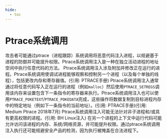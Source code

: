 ```yaml
---
hide:
  - toc
---
```


# Ptrace系统调用

攻击者可能通过ptrace（进程跟踪）系统调用将恶意代码注入进程，以规避基于进程的防御并可能提升权限。Ptrace系统调用注入是一种在独立活动进程的地址空间中执行任意代码的方法。  Ptrace系统调用注入涉及附加并修改正在运行的进程。Ptrace系统调用使调试进程能够观察和控制另一个进程（以及每个单独的线程），包括更改内存和寄存器值。(引用: PTRACE手册) Ptrace系统调用注入通常通过将任意代码写入正在运行的进程（例如<code>malloc</code>）然后使用<code>PTRACE_SETREGS</code>调用该内存来设置包含下一条指令的寄存器来执行。Ptrace系统调用注入也可以使用<code>PTRACE_POKETEXT</code>/<code>PTRACE_POKEDATA</code>完成，这些操作将数据复制到目标进程内存中的特定地址（例如下一条指令的当前地址）。(引用: PTRACE手册)(引用: Medium Ptrace 2018年7月)  Ptrace系统调用注入可能无法针对非子进程和/或具有更高权限的进程。(引用: BH Linux注入)  在另一个进程的上下文中运行代码可能允许访问该进程的内存、系统/网络资源，并可能提升权限。通过ptrace系统调用注入执行还可能规避安全产品的检测，因为执行被掩盖在合法进程下。
